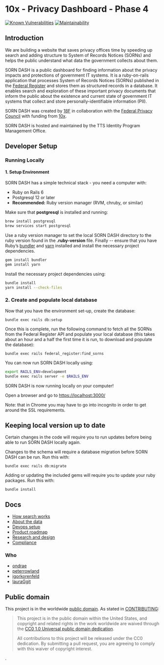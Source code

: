 # 10x - Privacy Dashboard - Phase 4

[![Known Vulnerabilities](https://snyk.io/test/github/18F/all_sorns/badge.svg)](https://snyk.io/test/github/18F/all_sorns)
[![Maintainability](https://api.codeclimate.com/v1/badges/c24db1125b3c714fbf9d/maintainability)](https://codeclimate.com/github/18F/all_sorns/maintainability)

## Introduction

We are building a website that saves privacy offices time by speeding up
search and adding structure to System of Records Notices (SORNs) and
helps the public understand what data the government collects about
them.

SORN DASH is a public dashboard for finding information about the
privacy impacts and protections of government IT systems. It is a
ruby-on-rails application that processes System of Records Notices
(SORNs) published in the [<span class="underline">Federal
Register</span>](https://www.federalregister.gov/) and stores them as
structured records in a database. It enables search and exploration of
these important privacy documents that inform the public about the
existence and current state of government IT systems that collect and
store personally-identifiable information (PII).

SORN DASH was created by
[<span class="underline">18F</span>](https://18f.gsa.gov/) in
collaboration with the [<span class="underline">Federal Privacy
Council</span>](https://www.fpc.gov/) with funding from
[<span class="underline">10x</span>](https://10x.gsa.gov/).

SORN DASH is hosted and maintained by the TTS Identity Program
Management Office.

## Developer Setup

### Running Locally

#### 1. Setup Environment

SORN DASH has a simple technical stack - you need a computer with:

* Ruby on Rails 6
* Postgresql 12 or later
* **Recommended:** Ruby version manager (RVM, chruby, or similar)

Make sure that **postgresql** is installed and running:

```bash
brew install postgresql
brew services start postgresql
```

Use a ruby version manager to set the local SORN DASH directory to the
ruby version found in the **.ruby-version** file. Finally -- ensure that
you have Ruby’s
[bundler](https://bundler.io/) and
[yarn](https://rubygems.org/gems/yarn/versions/0.1.1)
installed and install the necessary project dependencies.

```bash
gem install bundler
gem install yarn
```

Install the necessary project dependencies using:

```bash
bundle install
yarn install --check-files
```

### 2. Create and populate local database

Now that you have the environment set-up, create the database:

`bundle exec rails db:setup`

Once this is complete, run the following command to fetch all the SORNs
from the Federal Register API and populate your local database (this
takes about an hour and a half the first time it is run, to download and
populate the database):

`bundle exec rails federal_register:find_sorns`


You can now run SORN DASH locally using:

```bash
export RAILS_ENV=development
bundle exec rails server -e $RAILS_ENV
```

SORN DASH is now running locally on your computer!

Open a browser and go to
[https://localhost:3000/](https://localhost:3000/)

Note: that in Chrome you may have to go into incognito in order to get around the SSL requirements.

## Keeping local version up to date

Certain changes in the code will require you to run updates before being
able to run SORN DASH locally again.

Changes to the schema will require a database migration before SORN DASH
can be run. Run this with:

`bundle exec rails db:migrate`

Adding or updating the included gems will require you to update your
ruby packages. Run this with:

`bundle install`

## Docs

* [How search works](/docs/search.md)
* [About the data](/docs/data.md)
* [Devops setup](/docs/devops.md)
* [Product roadmap](/docs/product.md)
* [Research and design](/docs/research-and-design.md)
* [Compliance](/docs/compliance.md)

### Who

- [ondrae](https://github.com/ondrae)
- [peterrowland](https://github.com/peterrowland)
- [igorkorenfeld](https://github.com/igorkorenfeld)
- [lauraGgit](https://github.com/lauraGgit)

## Public domain

This project is in the worldwide [public domain](LICENSE.md). As stated in [CONTRIBUTING](CONTRIBUTING.md):

> This project is in the public domain within the United States, and copyright and related rights in the work worldwide are waived through the [CC0 1.0 Universal public domain dedication](https://creativecommons.org/publicdomain/zero/1.0/).
>
> All contributions to this project will be released under the CC0 dedication. By submitting a pull request, you are agreeing to comply with this waiver of copyright interest.

.